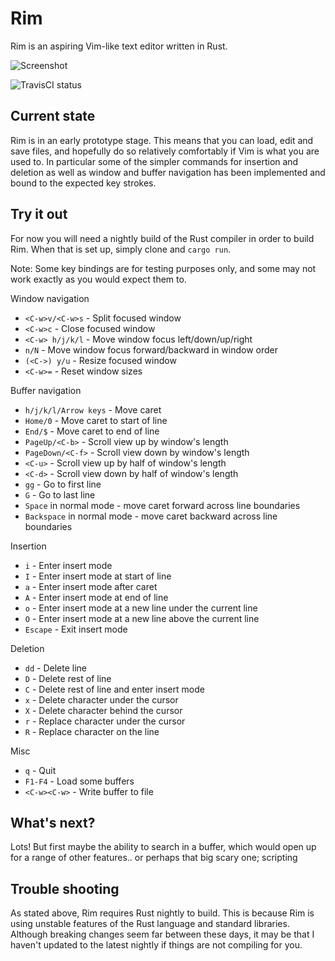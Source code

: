 # Rim
Rim is an aspiring Vim-like text editor written in Rust.

![Screenshot](screenshot.png)

![TravisCI status](https://travis-ci.org/mathall/rim.svg?branch=github)

## Current state
Rim is in an early prototype stage. This means that you can load, edit and save files, and hopefully do so relatively comfortably if Vim is what you are used to. In particular some of the simpler commands for insertion and deletion as well as window and buffer navigation has been implemented and bound to the expected key strokes.

## Try it out

For now you will need a nightly build of the Rust compiler in order to build Rim. When that is set up, simply clone and `cargo run`.

Note: Some key bindings are for testing purposes only, and some may not work exactly as you would expect them to.

Window navigation
- `<C-w>v/<C-w>s` - Split focused window
- `<C-w>c` - Close focused window
- `<C-w> h/j/k/l` - Move window focus left/down/up/right
- `n/N` - Move window focus forward/backward in window order
- `(<C->) y/u` - Resize focused window
- `<C-w>=` - Reset window sizes

Buffer navigation
- `h/j/k/l/Arrow keys` - Move caret
- `Home/0` - Move caret to start of line
- `End/$` - Move caret to end of line
- `PageUp/<C-b>` - Scroll view up by window's length
- `PageDown/<C-f>` - Scroll view down by window's length
- `<C-u>` - Scroll view up by half of window's length
- `<C-d>` - Scroll view down by half of window's length
- `gg` - Go to first line
- `G` - Go to last line
- `Space` in normal mode - move caret forward across line boundaries
- `Backspace` in normal mode - move caret backward across line boundaries

Insertion
- `i` - Enter insert mode
- `I` - Enter insert mode at start of line
- `a` - Enter insert mode after caret
- `A` - Enter insert mode at end of line
- `o` - Enter insert mode at a new line under the current line
- `O` - Enter insert mode at a new line above the current line
- `Escape` - Exit insert mode

Deletion
- `dd` - Delete line
- `D` - Delete rest of line
- `C` - Delete rest of line and enter insert mode
- `x` - Delete character under the cursor
- `X` - Delete character behind the cursor
- `r` - Replace character under the cursor
- `R` - Replace character on the line

Misc
- `q` - Quit
- `F1-F4` - Load some buffers
- `<C-w><C-w>` - Write buffer to file

## What's next?
Lots! But first maybe the ability to search in a buffer, which would open up for a range of other features.. or perhaps that big scary one; scripting

## Trouble shooting
As stated above, Rim requires Rust nightly to build. This is because Rim is using unstable features of the Rust language and standard libraries. Although breaking changes seem far between these days, it may be that I haven't updated to the latest nightly if things are not compiling for you.
